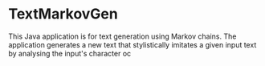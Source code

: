 # TextMarkovGen
This Java application is for text generation using Markov chains. The application generates a new text that stylistically imitates a given input text by analysing the input's character oc
